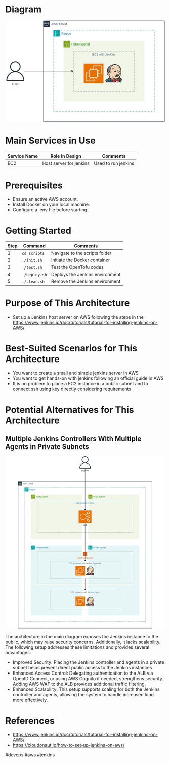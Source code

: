 
# Diagram
![diagram.jpg](doc%2Fdiagram.jpg)

# Main Services in Use

| Service Name | Role in Design          | Comments            |
|--------------|-------------------------|---------------------|
| EC2          | Host server for jenkins | Used to run jenkins |

# Prerequisites
- Ensure an active AWS account.
- Install Docker on your local machine.
- Configure a .env file before starting.

# Getting Started

| Step | Command       | Comments                        |
|------|---------------|---------------------------------|
| 1    | `cd scripts`  | Navigate to the scripts folder  |
| 2    | `./init.sh`   | Initiate the Docker container   |
| 3    | `./test.sh`   | Test the OpenTofu codes         |
| 4    | `./deploy.sh` | Deploys the Jenkins environment |
| 5    | `./clean.sh`  | Remove the Jenkins environment  |

# Purpose of This Architecture
- Set up a Jenkins host server on AWS following the steps in the https://www.jenkins.io/doc/tutorials/tutorial-for-installing-jenkins-on-AWS/

# Best-Suited Scenarios for This Architecture
- You want to create a small and simple jenkins server in AWS
- You want to get hands-on with jenkins following an official guide in AWS
- It is no problem to place a EC2 instance in a public subnet and to connect ssh using key directly considering requirements

# Potential Alternatives for This Architecture
## Multiple Jenkins Controllers With Multiple Agents in Private Subnets
![diagram-alternative.jpg](doc%2Fdiagram-alternative.jpg)

The architecture in the main diagram exposes the Jenkins instance to the public, which may raise security concerns. Additionally, it lacks scalability. The following setup addresses these limitations and provides several advantages:
- Improved Security: Placing the Jenkins controller and agents in a private subnet helps prevent direct public access to the Jenkins instances.
- Enhanced Access Control: Delegating authentication to the ALB via OpenID Connect, or using AWS Cognito if needed, strengthens security. Adding AWS WAF to the ALB provides additional traffic filtering.
- Enhanced Scalability: This setup supports scaling for both the Jenkins controller and agents, allowing the system to handle increased load more effectively.

# References
- https://www.jenkins.io/doc/tutorials/tutorial-for-installing-jenkins-on-AWS/
- https://cloudonaut.io/how-to-set-up-jenkins-on-aws/

#devops #aws #jenkins